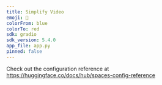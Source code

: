 ```yaml
---
title: Simplify Video
emoji: 🦀
colorFrom: blue
colorTo: red
sdk: gradio
sdk_version: 5.4.0
app_file: app.py
pinned: false
---
```


Check out the configuration reference at https://huggingface.co/docs/hub/spaces-config-reference
